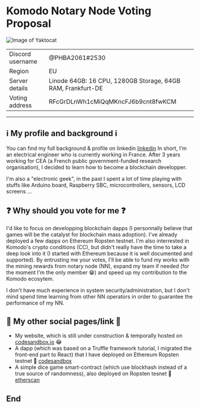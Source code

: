 # Komodo Notary Node Voting Proposal


![Image of Yaktocat](https://i.pinimg.com/236x/e0/c6/5f/e0c65f4c027454ab7ee2fe02a8a42bcd--dynasty-warriors-lee-joon.jpg)


|					|				|
| -----------------	| ------------- |
|Discord username 	| @PHBA2061#2530|
|Region 			| EU|
|Server details 	| Linode 64GB: 16 CPU, 1280GB Storage, 64GB RAM, Frankfurt-DE|
|Voting address 	| RFcGrDLnWh1cMiQqMKncFJ6b9cnt8fwKCM|

---

## :information_source: My profile and background :information_source:

You can find my full background & profile on linkedin [linkedin](https://www.linkedin.com/in/bao-an-pham-ho-b04814a3/) In short, I'm an electrical engineer who is currently working in France. After 3 years working for CEA (a French public government-funded research organisation), I decided to learn how to become a blockchain developper.

I'm also a "electronic geek", in the past I spent a lot of time playing with stuffs like Arduino board, Raspberry SBC, microcontrollers, sensors, LCD screens ...  


## :question: Why should you vote for me :question:

I'd like to focus on developping blockchain dapps (I personnally believe that games will be the catalyst for blockchain mass adoption). I've already deployed a few dapps on Ethereum Ropsten testnet. I'm also interrested in Komodo's crypto conditions (CC), but didn't really have the time to take a deep look into it (I started with Ethereum because it is well documented and supported). By entrusting me your votes, I'll be able to fund my works with the mining rewards from notary node (NN), expand my team if needed (for the moment I'm the only member :grin:) and speed up my contribution to the Komodo ecosytem. 

I don't have much experience in system security/administration, but I don't mind spend time learning from other NN operators in order to guarantee the performance of my NN.
 


## :link: My other social pages/link :link:
- My website, which is still under construction & temporally hosted on [codesandbox.io](https://64n60p245n.codesandbox.io/) :joy:
- A dapp (which was based on a Truffle framework tutorial, I migrated the front-end part to React) that I have deployed on Ethereum Ropsten testnet :dog: [codesandbox](https://jz0060zrmy.codesandbox.io/)
- A simple dice game smart-contract (which use blockhash instead of a true source of randomness), also deployed on Ropsten tesnet :game_die: [etherscan](https://ropsten.etherscan.io/address/0xb5a5734ba7198a2283730bc998f8af56408ca06d#code)
## End
